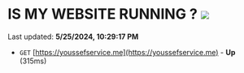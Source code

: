 # IS MY WEBSITE RUNNING ? [![](https://img.shields.io/static/v1?label=Sponsor&message=%E2%9D%A4&logo=GitHub&color=%23fe8e86)](https://github.com/sponsors/<username>)

Last updated: **5/25/2024, 10:29:17 PM**

- `GET` [https://youssefservice.me](https://youssefservice.me) - **Up** (315ms)
